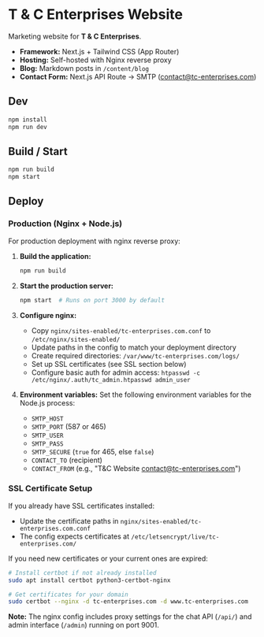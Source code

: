 # T & C Enterprises Website

Marketing website for **T & C Enterprises**.

- **Framework:** Next.js + Tailwind CSS (App Router)
- **Hosting:** Self-hosted with Nginx reverse proxy
- **Blog:** Markdown posts in `/content/blog`
- **Contact Form:** Next.js API Route → SMTP (contact@tc-enterprises.com)

## Dev

```bash
npm install
npm run dev
```

## Build / Start

```bash
npm run build
npm start
```

## Deploy

### Production (Nginx + Node.js)
For production deployment with nginx reverse proxy:

1. **Build the application:**
   ```bash
   npm run build
   ```

2. **Start the production server:**
   ```bash
   npm start  # Runs on port 3000 by default
   ```

3. **Configure nginx:**
   - Copy `nginx/sites-enabled/tc-enterprises.com.conf` to `/etc/nginx/sites-enabled/`
   - Update paths in the config to match your deployment directory
   - Create required directories: `/var/www/tc-enterprises.com/logs/`
   - Set up SSL certificates (see SSL section below)
   - Configure basic auth for admin access: `htpasswd -c /etc/nginx/.auth/tc_admin.htpasswd admin_user`

4. **Environment variables:**
   Set the following environment variables for the Node.js process:
   - `SMTP_HOST`
   - `SMTP_PORT` (587 or 465)
   - `SMTP_USER`
   - `SMTP_PASS`
   - `SMTP_SECURE` (`true` for 465, else `false`)
   - `CONTACT_TO` (recipient)
   - `CONTACT_FROM` (e.g., "T&C Website <contact@tc-enterprises.com>")

### SSL Certificate Setup

If you already have SSL certificates installed:
- Update the certificate paths in `nginx/sites-enabled/tc-enterprises.com.conf`
- The config expects certificates at `/etc/letsencrypt/live/tc-enterprises.com/`

If you need new certificates or your current ones are expired:
```bash
# Install certbot if not already installed
sudo apt install certbot python3-certbot-nginx

# Get certificates for your domain
sudo certbot --nginx -d tc-enterprises.com -d www.tc-enterprises.com
```

**Note:** The nginx config includes proxy settings for the chat API (`/api/`) and admin interface (`/admin`) running on port 9001.